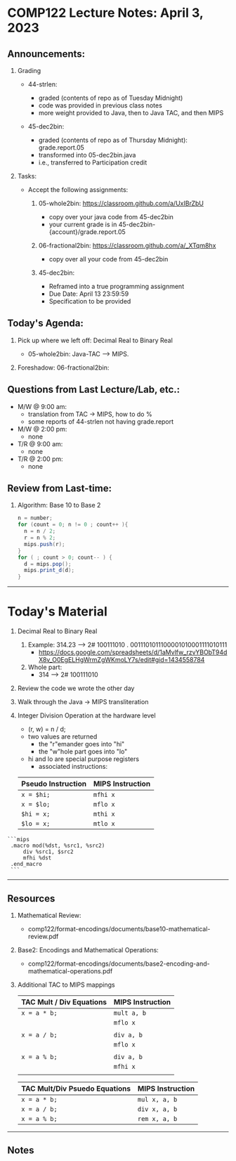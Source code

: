 # COMP122 Lecture Notes: April 3, 2023

## Announcements:
   1. Grading
      - 44-strlen:
          - graded (contents of repo as of Tuesday Midnight)
          - code was provided in previous class notes
          - more weight provided to Java, then to Java TAC, and then MIPS

      - 45-dec2bin:
          - graded (contents of repo as of Thursday Midnight): grade.report.05
          - transformed into 05-dec2bin.java
          - i.e., transferred to Participation credit

   1. Tasks:
      - Accept the following assignments:
        1. 05-whole2bin: https://classroom.github.com/a/UxIBrZbU
           - copy over your java code from 45-dec2bin
           - your current grade is in 45-dec2bin-{account}/grade.report.05

        1. 06-fractional2bin: https://classroom.github.com/a/_XTqm8hx
           - copy over all your code from 45-dec2bin

        1. 45-dec2bin:
           - Reframed into a true programming assignment
           - Due Date: April 13 23:59:59
           - Specification to be provided

## Today's Agenda:
   1. Pick up where we left off:  Decimal Real to Binary Real
      - 05-whole2bin:  Java-TAC --> MIPS.
   
   1. Foreshadow: 06-fractional2bin:


## Questions from Last Lecture/Lab, etc.:
   * M/W @ 9:00 am: 
      - translation from TAC -> MIPS, how to do %
      - some reports of 44-strlen not having grade.report
   * M/W @ 2:00 pm: 
     - none
   * T/R @ 9:00 am: 
     - none
   * T/R @ 2:00 pm: 
     - none

## Review from Last-time:

   1. Algorithm: Base 10 to Base 2
      ```java
      n = number;
      for (count = 0; n != 0 ; count++ ){
        n = n / 2;
        r = n % 2;
        mips.push(r);
      }
      for ( ; count > 0; count-- ) {
        d = mips.pop();
        mips.print_d(d);
      }
      ```

---
# Today's Material

  1. Decimal Real to Binary Real 
      1. Example:   314.23 -->  2# 100111010 . 0011101011100001010001111010111
         - https://docs.google.com/spreadsheets/d/1aMvlfw_rzvYBObT94dX8v_O0EgELHgWrmZgWKmoLY7s/edit#gid=1434558784
      1. Whole part:  
         - 314 --> 2# 100111010

  1. Review the code we wrote the other day
  1. Walk through the Java -> MIPS transliteration

  1. Integer Division Operation at the hardware level
     - (r, w)  =  n / d;
     - two values are returned
       - the "r"emander goes into "hi"
       - the "w"hole part goes into "lo"
     - hi and lo are special purpose registers
       - associated instructions:

     | Pseudo Instruction    | MIPS Instruction       |
     |-----------------------|------------------------|
     | `x = $hi;`            | `mfhi x`               |
     | `x = $lo;`            | `mflo x`               |
     | `$hi = x;`            | `mthi x`               |
     | `$lo = x;`            | `mtlo x`               |


    ```mips
     .macro mod(%dst, %src1, %src2)
         div %src1, $src2
         mfhi %dst
     .end_macro
     ```

---
## Resources

  1. Mathematical Review: 
     - comp122/format-encodings/documents/base10-mathematical-review.pdf

  1. Base2: Encodings and Mathematical Operations: 
     - comp122/format-encodings/documents/base2-encoding-and-mathematical-operations.pdf

  1. Additional TAC to MIPS mappings

     | TAC Mult / Div Equations      | MIPS Instruction          |
     |-------------------------------|---------------------------|
     | `x = a * b;`                  | `mult a, b`               |
     |                               | `mflo x`                  |
     |                               |                           |
     | `x = a / b;`                  | `div a, b`                |
     |                               | `mflo x`                  |
     |                               |                           |
     | `x = a % b;`                  | `div a, b`                |
     |                               | `mfhi x`                  |
     |                               |                           |

     | TAC Mult/Div Psuedo Equations | MIPS Instruction          |
     |-------------------------------|---------------------------|
     | `x = a * b;`                  | `mul x, a, b`             |
     | `x = a / b;`                  | `div x, a, b`             |
     | `x = a % b;`                  | `rem x, a, b`             |

 

---
## Notes
<!-- This section is for students to place their notes -->


